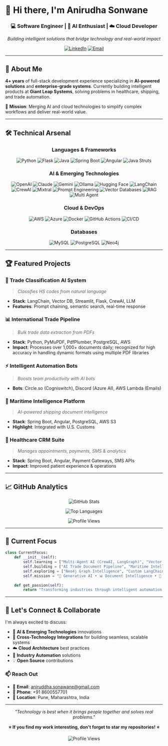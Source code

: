 # 👋 Hi there, I'm Anirudha Sonwane

<div align="center">

### 💻 Software Engineer | 🤖 AI Enthusiast | ☁️ Cloud Developer  
*Building intelligent solutions that bridge technology and real-world impact*

[![LinkedIn](https://img.shields.io/badge/LinkedIn-0077B5?style=for-the-badge&logo=linkedin&logoColor=white)](https://www.linkedin.com/in/anirudha-sonwane-17477086)
[![Email](https://img.shields.io/badge/Email-D14836?style=for-the-badge&logo=gmail&logoColor=white)](mailto:aniruddha.sonawane@gmail.com)

</div>

---

## 🚀 About Me

**4+ years** of full-stack development experience specializing in **AI-powered solutions** and **enterprise-grade systems**. Currently building intelligent products at **Giant Leap Systems**, solving problems in healthcare, shipping, and trade automation.

🎯 **Mission**: Merging AI and cloud technologies to simplify complex workflows and deliver real-world value.

---

## 🛠️ Technical Arsenal

<div align="center">

### Languages & Frameworks  
![Python](https://img.shields.io/badge/Python-3776AB?style=for-the-badge&logo=python&logoColor=white)
![Flask](https://img.shields.io/badge/Flask-000000?style=for-the-badge&logo=flask&logoColor=white)
![Java](https://img.shields.io/badge/Java-ED8B00?style=for-the-badge&logo=java&logoColor=white)
![Spring Boot](https://img.shields.io/badge/Spring_Boot-6DB33F?style=for-the-badge&logo=spring-boot&logoColor=white)
![Angular](https://img.shields.io/badge/Angular-DD0031?style=for-the-badge&logo=angular&logoColor=white)
![Java Struts](https://img.shields.io/badge/Struts-6DB33F?style=for-the-badge&logo=apache&logoColor=white)

### AI & Emerging Technologies
![OpenAI](https://img.shields.io/badge/OpenAI-412991?style=for-the-badge&logo=openai&logoColor=white)
![Claude](https://img.shields.io/badge/Claude-CC785C?style=for-the-badge&logo=anthropic&logoColor=white)
![Gemini](https://img.shields.io/badge/Gemini-4285F4?style=for-the-badge&logo=google&logoColor=white)
![Ollama](https://img.shields.io/badge/Ollama-000000?style=for-the-badge&logo=llama&logoColor=white)
![Hugging Face](https://img.shields.io/badge/🤗_Hugging_Face-FFD21E?style=for-the-badge&logo=huggingface&logoColor=black)
![LangChain](https://img.shields.io/badge/LangChain-1C3C3C?style=for-the-badge&logo=chainlink&logoColor=white)
![CrewAI](https://img.shields.io/badge/CrewAI-FF6B6B?style=for-the-badge&logo=robot&logoColor=white)
![Mixtral](https://img.shields.io/badge/Mixtral-8B5CF6?style=for-the-badge&logo=mistral&logoColor=white)
![Prompt Engineering](https://img.shields.io/badge/Prompt_Engineering-FF5733?style=for-the-badge&logo=brain&logoColor=white)
![Vector Databases](https://img.shields.io/badge/Vector_DB-00D4AA?style=for-the-badge&logo=database&logoColor=white)
![RAG](https://img.shields.io/badge/RAG-9333EA?style=for-the-badge&logo=search&logoColor=white)
![Multi Agent](https://img.shields.io/badge/Multi_Agent_AI-E11D48?style=for-the-badge&logo=users&logoColor=white)

### Cloud & DevOps  
![AWS](https://img.shields.io/badge/AWS-232F3E?style=for-the-badge&logo=amazon-aws&logoColor=white)
![Azure](https://img.shields.io/badge/Azure-0078D4?style=for-the-badge&logo=microsoft-azure&logoColor=white)
![Docker](https://img.shields.io/badge/Docker-2496ED?style=for-the-badge&logo=docker&logoColor=white)
![GitHub Actions](https://img.shields.io/badge/GitHub_Actions-2088FF?style=for-the-badge&logo=github-actions&logoColor=white)
![CI/CD](https://img.shields.io/badge/CI/CD-20c997?style=for-the-badge&logo=git&logoColor=white)

### Databases  
![MySQL](https://img.shields.io/badge/MySQL-4479A1?style=for-the-badge&logo=mysql&logoColor=white)
![PostgreSQL](https://img.shields.io/badge/PostgreSQL-316192?style=for-the-badge&logo=postgresql&logoColor=white)
![Neo4j](https://img.shields.io/badge/Neo4j-008CC1?style=for-the-badge&logo=neo4j&logoColor=white)

</div>

---

## 🏆 Featured Projects

### 🤖 Trade Classification AI System  
> *Classifies HS codes from natural language*  
- **Stack**: LangChain, Vector DB, Streamlit, Flask, CrewAI, LLM
- **Features**: Prompt chaining, semantic search, real-time response

### 📊 International Trade Pipeline  
> *Bulk trade data extraction from PDFs*  
- **Stack**: Python, PyMuPDF, PdfPlumber, PostgreSQL, AWS  
- **Impact**: Processes over 1,000+ documents daily; recognized for high accuracy in handling dynamic formats using multiple PDF libraries

### ⚡ Intelligent Automation Bots  
> *Boosts team productivity with AI bots*  
- **Bots**: Circle.so (Cogniswitch), Discord (Azure AI), AWS Lambda (Emails)

### 🚢 Maritime Intelligence Platform  
> *AI-powered shipping document intelligence*  
- **Stack**: Spring Boot, Angular, PostgreSQL, AWS S3  
- **Highlight**: Integrated with U.S. Customs

### 🏥 Healthcare CRM Suite  
> *Manages appointments, payments, SMS & analytics*  
- **Stack**: Spring Boot, Angular, Payment Gateways, SMS APIs  
- **Impact**: Improved patient experience & operations

---

## 📈 GitHub Analytics

<div align="center">

![GitHub Stats](https://github-readme-stats.vercel.app/api?username=anirudha-sonwane&show_icons=true&theme=radical&hide_border=true)

![Top Languages](https://github-readme-stats.vercel.app/api/top-langs/?username=anirudha-sonwane&layout=compact&langs_count=8&hide_border=true&theme=radical)

![Profile Views](https://komarev.com/ghpvc/?username=anirudha-sonwane&color=brightgreen&style=flat-square)

</div>

---

## 🎯 Current Focus

```python
class CurrentFocus:
    def __init__(self):
        self.learning = ["Multi-Agent AI (CrewAI, LangGraph)", "Vector DB Optimization", "Advanced RAG Architectures"]
        self.building = ["AI Trade Document Pipeline", "Maritime Intelligence Systems", "Enterprise AI Chatbots"]
        self.exploring = ["Neo4j Graph Intelligence", "Custom LangChain Tools", "Cloud-Native ML Deployment"]
        self.mission = "🧠 Generative AI • 📊 Document Intelligence • 🚢 Maritime Systems • ⚡ Enterprise Automation"
    
    def get_passion(self):
        return "Transforming industries through intelligent automation 🚀🤖"
```

---

## 🌟 Let's Connect & Collaborate

I'm always excited to discuss:
- 🤖 **AI & Emerging Technologies** innovations
- 🔌 **Cross-Technology Integrations** for building seamless, scalable systems
- ☁️ **Cloud Architecture** best practices  
- 🚢 **Industry Automation** solutions
- 💡 **Open Source** contributions

### 📫 Reach Out
- 📧 **Email**: aniruddha.sonawane@gmail.com
- 📱 **Phone**: +91 8600557701
- 📍 **Location**: Pune, Maharashtra, India

---

<div align="center">

*"Technology is best when it brings people together and solves real problems."*

**⭐ If you find my work interesting, don't forget to star my repositories! ⭐**

![Profile Views](https://komarev.com/ghpvc/?username=anirudha-sonwane&color=brightgreen&style=flat-square)

</div>
